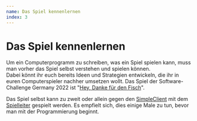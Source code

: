 ```yaml
---
name: Das Spiel kennenlernen
index: 3
---
```


# Das Spiel kennenlernen

Um ein Computerprogramm zu schreiben, was ein Spiel spielen kann, muss
man vorher das Spiel selbst verstehen und spielen können.  
Dabei könnt ihr euch bereits Ideen und Strategien entwickeln, die ihr in euren Computerspieler nachher umsetzen wollt.
Das Spiel der Software-Challenge Germany 2022 ist "[Hey, Danke für den Fisch](spiele/penguins/penguins_spielregeln)".

Das Spiel selbst kann zu zweit oder allein gegen den [SimpleClient](software/client#der-simpleclient) mit dem [Spielleiter](software/server#der-spielleiter-server) gespielt werden. Es empfielt sich, dies einige Male zu tun, bevor man mit der Programmierung beginnt.
